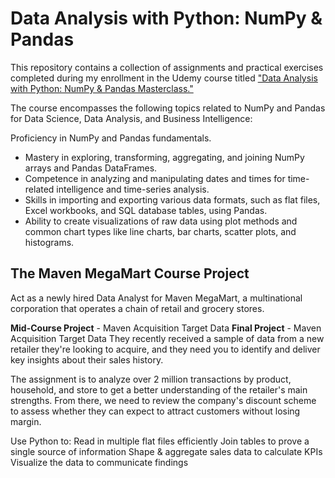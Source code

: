 # Data Analysis with Python: NumPy & Pandas
This repository contains a collection of assignments and practical exercises completed during my enrollment in the Udemy course titled ["Data Analysis with Python: NumPy & Pandas Masterclass."](https://www.udemy.com/course/python-pandas/)

The course encompasses the following topics related to NumPy and Pandas for Data Science, Data Analysis, and Business Intelligence:

Proficiency in NumPy and Pandas fundamentals.
- Mastery in exploring, transforming, aggregating, and joining NumPy arrays and Pandas DataFrames.
- Competence in analyzing and manipulating dates and times for time-related intelligence and time-series analysis.
- Skills in importing and exporting various data formats, such as flat files, Excel workbooks, and SQL database tables, using Pandas.
- Ability to create visualizations of raw data using plot methods and common chart types like line charts, bar charts, scatter plots, and histograms.

## The Maven MegaMart Course Project
Act as a newly hired Data Analyst for Maven MegaMart, a multinational corporation that operates a chain of retail and grocery stores.

**Mid-Course Project** - Maven Acquisition Target Data
**Final Project** - Maven Acquisition Target Data
They recently received a sample of data from a new retailer they're looking to acquire, and they need you to identify and deliver key insights about their sales history.

The assignment is to analyze over 2 million transactions by product, household, and store to get a better understanding of the retailer's main strengths. From there, we need to review the company's discount scheme to assess whether they can expect to attract customers without losing margin.

Use Python to:
Read in multiple flat files efficiently
Join tables to prove a single source of information
Shape & aggregate sales data to calculate KPIs
Visualize the data to communicate findings
